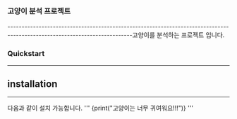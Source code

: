 ### 고양이 분석 프로젝트
--------------------------------------------------------------------------------------------------------------------------고양이를 분석하는 프로젝트 입니다.
### Quickstart
* * *
## installation
-------------------------------------------------------------------------------------------------------------------------
다음과 같이 설치 가능합니다.
'''
{print("고양이는 너무 귀여워요!!!")}
'''
